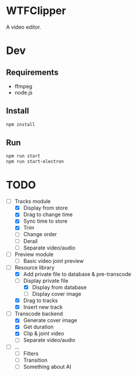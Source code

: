 # WTFClipper
A video editor.

# Dev
## Requirements
* ffmpeg
* node.js
## Install
```bash
npm install
```
## Run
```bash
npm run start
npm run start-electron
```

# TODO
- [ ] Tracks module
  - [x] Display from store
  - [x] Drag to change time
  - [x] Sync time to store
  - [x] Trim
  - [ ] Change order
  - [ ] Derail
  - [ ] Separate video/audio
- [ ] Preview module
  - [ ] Basic video joint preview
- [ ] Resource library
  - [x] Add private file to database & pre-transcode
  - [ ] Display private file
    - [x] Display from database
    - [ ] Display cover image
  - [x] Drag to tracks
  - [x] Insert new track
- [ ] Transcode backend
  - [x] Generate cover image
  - [x] Get duration
  - [x] Clip & joint video
  - [ ] Separate video/audio
- [ ] ...
  - [ ] Filters
  - [ ] Transition
  - [ ] Something about AI
